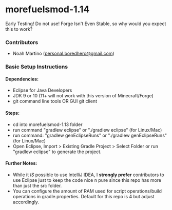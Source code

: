 # morefuelsmod-1.14
Early Testing! Do not use! Forge Isn't Even Stable, so why would you expect this to work?

### Contributors
* Noah Martino (personal.boredhero@gmail.com)

### Basic Setup Instructions

#### Dependencies:
* Eclipse for Java Developers
* JDK 9 or 10 (11+ will not work with this version of Minecraft/Forge)
* git command line tools OR GUI git client

#### Steps:
* cd into morefuelsmod-1.13 folder
* run command "gradlew eclipse" or "./gradlew eclipse" (for Linux/Mac)
* run command: "gradlew genEclipseRuns" or "./gradlew genEclipseRuns" (for Linux/Mac)
* Open Eclipse, Import > Existing Gradle Project > Select Folder or run "gradlew eclipse" to generate the project.

#### Further Notes:
* While it *IS* possible to use IntelliJ IDEA, I **strongly prefer** contributors to use Eclipse just to keep the code nice n pure since this repo has more than just the src folder.
* You can configure the amount of RAM used for script operations/build operations in gradle.properties. Default for this repo is 4 but adjust accordingly.


